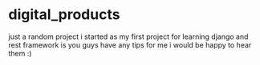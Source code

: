 # digital_products
just a random project i started as my first project for learning django and rest framework is you guys have any tips for me i would be happy to hear them :)
